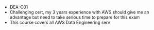 - DEA-C01
- Challenging cert, my 3 years experience with AWS should give me an advantage but need to take serious time to prepare for this exam
- This course covers all AWS Data Engineering serv